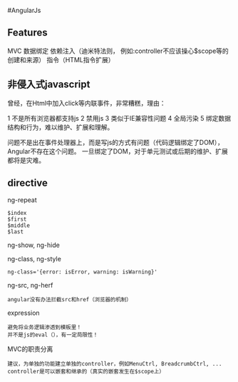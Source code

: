 #AngularJs

## Features


MVC
数据绑定
依赖注入（迪米特法则， 例如:controller不应该操心$scope等的创建和来源）
指令（HTML指令扩展）



## 非侵入式javascript

曾经，在Html中加入click等内联事件，非常糟糕，理由：

1 不是所有浏览器都支持js
2 禁用js
3 类似于IE兼容性问题
4 全局污染
5 绑定数据结构和行为，难以维护、扩展和理解。


问题不是出在事件处理器上，而是写js的方式有问题（代码逻辑绑定了DOM），Angular不存在这个问题。
一旦绑定了DOM，对于单元测试或后期的维护、扩展都将是灾难。


## directive

ng-repeat

	$index
	$first
	$middle
	$last

ng-show, ng-hide

ng-class, ng-style

	ng-class='{error: isError, warning: isWarning}'

ng-src, ng-herf

	angular没有办法拦截src和href（浏览器的机制）

expression

	避免将业务逻辑渗透到模板里！
	并不是js的eval（），有一定局限性！

MVC的职责分离

	建议，为单独的功能建立单独的controller，例如MenuCtrl, BreadcrumbCtrl, ...
	controller是可以嵌套和继承的（真实的嵌套发生在$scope上）